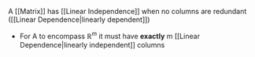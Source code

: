  A [[Matrix]] has [[Linear Independence]] when no columns are redundant ([[Linear Dependence|linearly dependent]])
 - For A to encompass  $\mathbb{R}^{m}$ it must have **exactly** m [[Linear Dependence|linearly independent]] columns